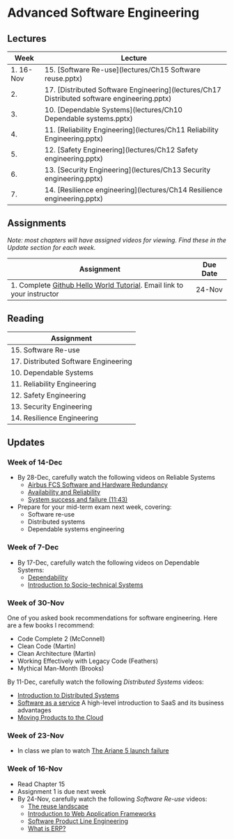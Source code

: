 # Advanced Software Engineering

## Lectures

| Week      | Lecture                                                                                     |
|-----------|---------------------------------------------------------------------------------------------|
| 1. 16-Nov | 15. [Software Re-use](lectures/Ch15 Software reuse.pptx)                                    |
| 2.        | 17. [Distributed Software Engineering](lectures/Ch17 Distributed software engineering.pptx) |
| 3.        | 10. [Dependable Systems](lectures/Ch10 Dependable systems.pptx)                             |
| 4.        | 11. [Reliability Engineering](lectures/Ch11 Reliability Engineering.pptx)                   |
| 5.        | 12. [Safety Engineering](lectures/Ch12 Safety engineering.pptx)                             |
| 6.        | 13. [Security Engineering](lectures/Ch13 Security engineering.pptx)                        |
| 7.        | 14. [Resilience engineering](lectures/Ch14 Resilience engineering.pptx)                     |

## Assignments

*Note: most chapters will have assigned videos for viewing.  Find these in the Update section for each week.*

| Assignment | Due Date |
|------------|----------|
| 1. Complete [Github Hello World Tutorial](https://guides.github.com/activities/hello-world/). Email link to your instructor | 24-Nov |

## Reading

| Assignment                           |
|--------------------------------------|
| 15. Software Re-use                  |
| 17. Distributed Software Engineering |
| 10. Dependable Systems               |
| 11. Reliability Engineering          |
| 12. Safety Engineering               |
| 13. Security Engineering             |
| 14. Resilience Engineering           |

## Updates



### Week of 14-Dec

* By 28-Dec, carefully watch the following videos on Reliable Systems
  *   [Airbus FCS Software and Hardware Redundancy](https://www.youtube.com/watch?v=EOexjozpBdI)
  *  [Availability and Reliability](https://www.youtube.com/watch?v=C94_arCm-Mw)
  *  [System success and failure (11:43)](https://www.youtube.com/watch?v=VkW7Dr3SXkg)
* Prepare for your mid-term exam next week, covering:
  * Software re-use
  * Distributed systems
  * Dependable systems engineering



### Week of 7-Dec

* By 17-Dec, carefully watch the following videos on Dependable Systems:
  - [Dependability](https://www.youtube.com/watch?v=Oa27Xej1KdY)
  - [Introduction to Socio-technical Systems](https://www.youtube.com/watch?v=xdFftbIToV0)

### Week of 30-Nov

One of you asked book recommendations for software engineering.  Here are a few books I recommend:

* Code Complete 2 (McConnell)
* Clean Code (Martin)
* Clean Architecture (Martin)
* Working Effectively with Legacy Code (Feathers)
* Mythical Man-Month (Brooks)

By 11-Dec, carefully watch the following *Distributed Systems* videos:

  * [Introduction to Distributed Systems ](https://www.youtube.com/watch?v=F_4BCNl0iVk)
  * [Software as a service](https://www.youtube.com/watch?v=3DCqdY3yyDE)
    A high-level introduction to SaaS and its business advantages
  * [Moving Products to the Cloud](https://www.youtube.com/watch?v=vHtaOGwzZ3k)

### Week of 23-Nov

* In class we plan to watch [The Ariane 5 launch failure](https://www.youtube.com/watch?v=W3YJeoYgozw)

###  Week of 16-Nov

* Read Chapter 15
* Assignment 1 is due next week
* By 24-Nov, carefully watch the following *Software Re-use* videos:
  * [The reuse landscape](https://www.youtube.com/watch?v=feAZV7Ofov4)
  * [Introduction to Web Application Frameworks](https://www.youtube.com/watch?v=b3p4rBZAwwE)
  * [Software Product Line Engineering](https://www.youtube.com/watch?v=R1gybFwAy10)
  * [What is ERP?](https://www.youtube.com/watch?v=E0tgKVOxihI)
